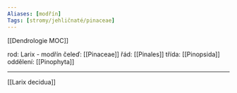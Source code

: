 ```yaml
---
Aliases: [modřín]
Tags: [stromy/jehličnaté/pinaceae]
---
```

[[Dendrologie MOC]]

rod: Larix - modřín
čeleď: [[Pinaceae]]
řád: [[Pinales]]
třída: [[Pinopsida]]
oddělení: [[Pinophyta]]

---
[[Larix decidua]]
